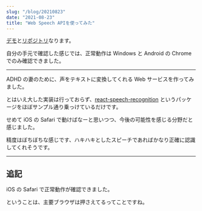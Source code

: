 ```yaml
---
slug: "/blog/20210823"
date: "2021-08-23"
title: "Web Speech APIを使ってみた"
---
```


[デモ](https://listening.kkweb.io/)と[リポジトリ](https://github.com/piro0919/listening)なります。

自分の手元で確認した感じでは、正常動作は Windows と Android の Chrome でのみ確認できました。

---

ADHD の妻のために、声をテキストに変換してくれる Web サービスを作ってみました。

とはいえ大した実装は行っておらず、[react-speech-recognition](https://www.npmjs.com/package/react-speech-recognition) というパッケージをほぼサンプル通り乗っけているだけです。

せめて iOS の Safari で動けばなーと思いつつ、今後の可能性を感じる分野だと感じました。

精度はぼちぼちな感じです、ハキハキとしたスピーチであればかなり正確に認識してくれそうです。

---

## 追記

iOS の Safari で正常動作が確認できました。

ということは、主要ブラウザは押さえてるってことですね。
